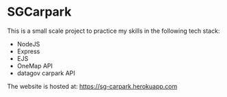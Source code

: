 # SGCarpark
This is a small scale project to practice my skills in the following tech stack:
- NodeJS
- Express
- EJS
- OneMap API
- datagov carpark API

The website is hosted at: https://sg-carpark.herokuapp.com
